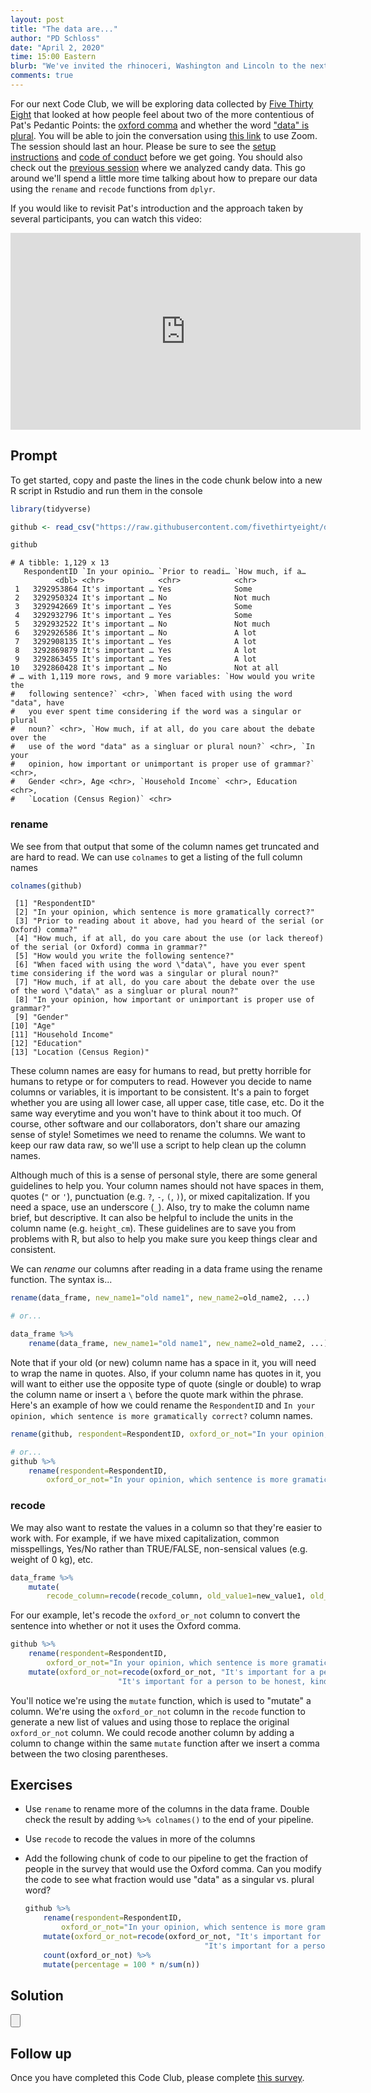 ```yaml
---
layout: post
title: "The data are..."
author: "PD Schloss"
date: "April 2, 2020"
time: 15:00 Eastern
blurb: "We've invited the rhinoceri, Washington and Lincoln to the next Code Club!"
comments: true
---
```


For our next Code Club, we will be exploring data collected by [Five Thirty Eight](https://fivethirtyeight.com/features/elitist-superfluous-or-popular-we-polled-americans-on-the-oxford-comma/) that looked at how people feel about two of the more contentious of Pat's Pedantic Points: the [oxford comma](https://knowyourmeme.com/photos/946417) and whether the word ["data" is plural](https://en.wikipedia.org/wiki/Yes_(band)). You will be able to join the conversation using [this link](https://zoom.us/j/592527970?pwd=SnBnWWRDVkVUS3BTbDZkWkxobjZsZz09) to use Zoom. The session should last an hour. Please be sure to see the [setup instructions](/code_club/setup-instructions) and [code of conduct](/code_club/code-of-conduct) before we get going. You should also check out the [previous session](2020-03-26-candy-crush) where we analyzed candy data. This go around we'll spend a little more time talking about how to prepare our data using the `rename` and `recode` functions from `dplyr`.

If you would like to revisit Pat's introduction and the approach taken by several participants, you can watch this video:

<iframe style="margin: 0 auto;display:block;" width="560" height="315" src="https://www.youtube.com/embed/-C8cBbw7tq0" frameborder="0" allow="accelerometer; autoplay; encrypted-media; gyroscope; picture-in-picture" allowfullscreen></iframe>


## Prompt

To get started, copy and paste the lines in the code chunk below into a new R script in Rstudio and run them in the console

```R
library(tidyverse)

github <- read_csv("https://raw.githubusercontent.com/fivethirtyeight/data/master/comma-survey/comma-survey.csv")

github
```

```
# A tibble: 1,129 x 13
   RespondentID `In your opinio… `Prior to readi… `How much, if a…
          <dbl> <chr>            <chr>            <chr>           
 1   3292953864 It's important … Yes              Some            
 2   3292950324 It's important … No               Not much        
 3   3292942669 It's important … Yes              Some            
 4   3292932796 It's important … Yes              Some            
 5   3292932522 It's important … No               Not much        
 6   3292926586 It's important … No               A lot           
 7   3292908135 It's important … Yes              A lot           
 8   3292869879 It's important … Yes              A lot           
 9   3292863455 It's important … Yes              A lot           
10   3292860428 It's important … No               Not at all      
# … with 1,119 more rows, and 9 more variables: `How would you write the
#   following sentence?` <chr>, `When faced with using the word "data", have
#   you ever spent time considering if the word was a singular or plural
#   noun?` <chr>, `How much, if at all, do you care about the debate over the
#   use of the word "data" as a singluar or plural noun?` <chr>, `In your
#   opinion, how important or unimportant is proper use of grammar?` <chr>,
#   Gender <chr>, Age <chr>, `Household Income` <chr>, Education <chr>,
#   `Location (Census Region)` <chr>
```

### rename

We see from that output that some of the column names get truncated and are hard to read. We can use `colnames` to get a listing of the full column names

```R
colnames(github)
```

```
 [1] "RespondentID"  
 [2] "In your opinion, which sentence is more gramatically correct?"                                                           
 [3] "Prior to reading about it above, had you heard of the serial (or Oxford) comma?"                                         
 [4] "How much, if at all, do you care about the use (or lack thereof) of the serial (or Oxford) comma in grammar?"            
 [5] "How would you write the following sentence?"
 [6] "When faced with using the word \"data\", have you ever spent time considering if the word was a singular or plural noun?"
 [7] "How much, if at all, do you care about the debate over the use of the word \"data\" as a singluar or plural noun?"       
 [8] "In your opinion, how important or unimportant is proper use of grammar?"                                                 
 [9] "Gender"                                          
[10] "Age"                           
[11] "Household Income"                       
[12] "Education"                   
[13] "Location (Census Region)"                   
```

These column names are easy for humans to read, but pretty horrible for humans to retype or for computers to read. However you decide to name columns or variables, it is important to be consistent. It's a pain to forget whether you are using all lower case, all upper case, title case, etc. Do it the same way everytime and you won't have to think about it too much. Of course, other software and our collaborators, don't share our amazing sense of style! Sometimes we need to rename the columns. We want to keep our raw data raw, so we'll use a script to help clean up the column names.

Although much of this is a sense of personal style, there are some general guidelines to help you. Your column names should not have spaces in them, quotes (`"` or `'`), punctuation (e.g. `?`, `-`, `(`, `)`), or mixed capitalization. If you need a space, use an underscore (`_`). Also, try to make the column name brief, but descriptive. It can also be helpful to include the units in the column name (e.g. `height_cm`). These guidelines are to save you from problems with R, but also to help you make sure you keep things clear and consistent.

We can *rename* our columns after reading in a data frame using the rename function. The syntax is...

```R
rename(data_frame, new_name1="old name1", new_name2=old_name2, ...)

# or...

data_frame %>%
	rename(data_frame, new_name1="old name1", new_name2=old_name2, ...)
```

Note that if your old (or new) column name has a space in it, you will need to wrap the name in quotes. Also, if your column name has quotes in it, you will want to either use the opposite type of quote (single or double) to wrap the column name or insert a `\` before the quote mark within the phrase. Here's an example of how we could rename the `RespondentID` and `In your opinion, which sentence is more gramatically correct?` column names.

```R
rename(github, respondent=RespondentID, oxford_or_not="In your opinion, which sentence is more gramatically correct?")

# or...
github %>%
	rename(respondent=RespondentID,
		oxford_or_not="In your opinion, which sentence is more gramatically correct?")
```


### recode

We may also want to restate the values in a column so that they're easier to work with. For example, if we have mixed capitalization, common misspellings, Yes/No rather than TRUE/FALSE, non-sensical values (e.g. weight of 0 kg), etc.

```R
data_frame %>%
	mutate(
		recode_column=recode(recode_column, old_value1=new_value1, old_value2=new_value2, ...)
```

For our example, let's recode the `oxford_or_not` column to convert the sentence into whether or not it uses the Oxford comma.

```R
github %>%
	rename(respondent=RespondentID,
		oxford_or_not="In your opinion, which sentence is more gramatically correct?") %>%
	mutate(oxford_or_not=recode(oxford_or_not, "It's important for a person to be honest, kind and loyal."="non_oxford",
						"It's important for a person to be honest, kind, and loyal."="oxford"))
```

You'll notice we're using the `mutate` function, which is used to "mutate" a column. We're using the `oxford_or_not` column in the `recode` function to generate a new list of values and using those to replace the original `oxford_or_not` column. We could recode another column by adding a column to change within the same `mutate` function after we insert a comma between the two closing parentheses.


## Exercises

* Use `rename` to rename more of the columns in the data frame. Double check the result by adding `%>% colnames()` to the end of your pipeline.
* Use `recode` to recode the values in more of the columns
* Add the following chunk of code to our pipeline to get the fraction of people in the survey that would use the Oxford comma. Can you modify the code to see what fraction would use "data" as a singular vs. plural word?

	```R
	github %>%
		rename(respondent=RespondentID,
			oxford_or_not="In your opinion, which sentence is more gramatically correct?") %>%
		mutate(oxford_or_not=recode(oxford_or_not, "It's important for a person to be honest, kind and loyal."="non_oxford",
											"It's important for a person to be honest, kind, and loyal."="oxford")) %>%
		count(oxford_or_not) %>%
		mutate(percentage = 100 * n/sum(n))
	```

## Solution
<input type="button" class="hideshow">
<div markdown="1" style="display:none;">

### Exercise 1

Here are some possible values for `new_name` for each of the `old_name` values that I came up with...

|new_name | old_name|
|--------------------
| respondent | RespondentID |
| oxford_or_not | In your opinion, which sentence is more gramatically correct? |
| heard_of_oxford | Prior to reading about it above, had you heard of the serial (or Oxford) comma? |
| care_about_oxford | How much, if at all, do you care about the use (or lack thereof) of the serial (or Oxford) comma in grammar? |
| singular_or_plural | How would you write the following sentence? |
| think_about_data | When faced with using the word \"data\", have you ever spent time considering if the word was a singular or plural noun? |
| care_about_data | How much, if at all, do you care about the debate over the use of the word \"data\" as a singluar or plural noun? |
| importance_of_grammar | In your opinion, how important or unimportant is proper use of grammar? |
| gender | Gender |
| age | Age |
| household_income | Household Income |
| education | Education |
| location | Location (Census Region) |

I wrote the `rename` step as follows...

```R
github %>%
	rename(respondent=RespondentID,
		oxford_or_not="In your opinion, which sentence is more gramatically correct?",
		heard_of_oxford = "Prior to reading about it above, had you heard of the serial (or Oxford) comma?",
		care_about_oxford = "How much, if at all, do you care about the use (or lack thereof) of the serial (or Oxford) comma in grammar?",
		singular_or_plural = "How would you write the following sentence?",
		think_about_data = "When faced with using the word \"data\", have you ever spent time considering if the word was a singular or plural noun?",
		care_about_data = "How much, if at all, do you care about the debate over the use of the word \"data\" as a singluar or plural noun?",
		importance_of_grammar = "In your opinion, how important or unimportant is proper use of grammar?",
		gender = "Gender",
		age = "Age",
		household_income = "Household Income",
		education = "Education",
		location = "Location (Census Region)"
	) %>% colnames()
```

### Exercises 2 and 3
```R
github %>%
	rename(respondent=RespondentID,
		oxford_or_not="In your opinion, which sentence is more gramatically correct?",
		heard_of_oxford = "Prior to reading about it above, had you heard of the serial (or Oxford) comma?",
		care_about_oxford = "How much, if at all, do you care about the use (or lack thereof) of the serial (or Oxford) comma in grammar?",
		singular_or_plural = "How would you write the following sentence?",
		think_about_data = "When faced with using the word \"data\", have you ever spent time considering if the word was a singular or plural noun?",
		care_about_data = "How much, if at all, do you care about the debate over the use of the word \"data\" as a singluar or plural noun?",
		importance_of_grammar = "In your opinion, how important or unimportant is proper use of grammar?",
		gender = "Gender",
		age = "Age",
		household_income = "Household Income",
		education = "Education",
		location = "Location (Census Region)"
	) %>%
	mutate(singular_or_plural=recode(singular_or_plural, "Some experts say it's important to drink milk, but the data is inconclusive."="singular",
							"Some experts say it's important to drink milk, but the data are inconclusive."="plural")
	) %>%
	count(singular_or_plural) %>%
	mutate(percentage = 100 * n/sum(n))
```

</div>

## Follow up
Once you have completed this Code Club, please complete [this survey](https://forms.gle/pGQQckwW66m9vBrA9).
